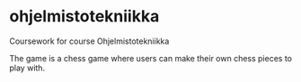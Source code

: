 # ohjelmistotekniikka
Coursework for course Ohjelmistotekniikka

The game is a chess game where users can make their own chess pieces to play with.

